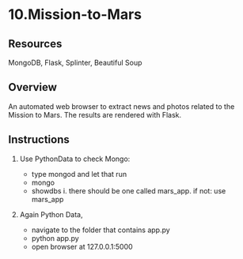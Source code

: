 # 10.Mission-to-Mars

## Resources
MongoDB, Flask, Splinter, Beautiful Soup

## Overview
An automated web browser to extract news and photos related to the Mission to Mars.  The results are rendered with Flask.


## Instructions

1. Use PythonData to check Mongo:
	- type mongod and let that run
	- mongo
	- showdbs
		i. there should be one called mars_app.  if not:
			use mars_app

2. Again Python Data, 
	- navigate to the folder that contains app.py
	- python app.py
	- open browser at 127.0.0.1:5000
	

